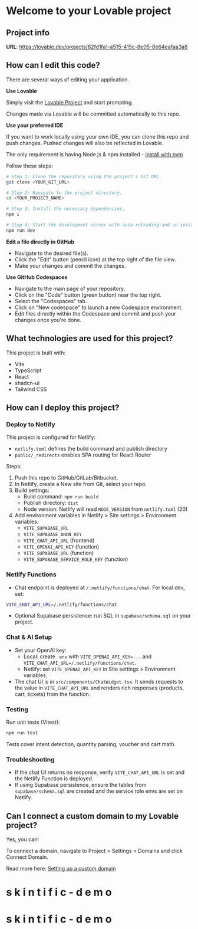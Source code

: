 # Welcome to your Lovable project

## Project info

**URL**: https://lovable.dev/projects/82fd1fa1-a515-415c-8e05-8e64eafaa3a8

## How can I edit this code?

There are several ways of editing your application.

**Use Lovable**

Simply visit the [Lovable Project](https://lovable.dev/projects/82fd1fa1-a515-415c-8e05-8e64eafaa3a8) and start prompting.

Changes made via Lovable will be committed automatically to this repo.

**Use your preferred IDE**

If you want to work locally using your own IDE, you can clone this repo and push changes. Pushed changes will also be reflected in Lovable.

The only requirement is having Node.js & npm installed - [install with nvm](https://github.com/nvm-sh/nvm#installing-and-updating)

Follow these steps:

```sh
# Step 1: Clone the repository using the project's Git URL.
git clone <YOUR_GIT_URL>

# Step 2: Navigate to the project directory.
cd <YOUR_PROJECT_NAME>

# Step 3: Install the necessary dependencies.
npm i

# Step 4: Start the development server with auto-reloading and an instant preview.
npm run dev
```

**Edit a file directly in GitHub**

- Navigate to the desired file(s).
- Click the "Edit" button (pencil icon) at the top right of the file view.
- Make your changes and commit the changes.

**Use GitHub Codespaces**

- Navigate to the main page of your repository.
- Click on the "Code" button (green button) near the top right.
- Select the "Codespaces" tab.
- Click on "New codespace" to launch a new Codespace environment.
- Edit files directly within the Codespace and commit and push your changes once you're done.

## What technologies are used for this project?

This project is built with:

- Vite
- TypeScript
- React
- shadcn-ui
- Tailwind CSS

## How can I deploy this project?

### Deploy to Netlify

This project is configured for Netlify:

- `netlify.toml` defines the build command and publish directory
- `public/_redirects` enables SPA routing for React Router

Steps:

1. Push this repo to GitHub/GitLab/Bitbucket.
2. In Netlify, create a New site from Git, select your repo.
3. Build settings:
   - Build command: `npm run build`
   - Publish directory: `dist`
   - Node version: Netlify will read `NODE_VERSION` from `netlify.toml` (20)
4. Add environment variables in Netlify > Site settings > Environment variables:
   - `VITE_SUPABASE_URL`
   - `VITE_SUPABASE_ANON_KEY`
   - `VITE_CHAT_API_URL` (frontend)
   - `VITE_OPENAI_API_KEY` (function)
   - `VITE_SUPABASE_URL` (function)
   - `VITE_SUPABASE_SERVICE_ROLE_KEY` (function)

### Netlify Functions

- Chat endpoint is deployed at `/.netlify/functions/chat`. For local dev, set:

```sh
VITE_CHAT_API_URL=/.netlify/functions/chat
```

- Optional Supabase persistence: run SQL in `supabase/schema.sql` on your project.

### Chat & AI Setup

- Set your OpenAI key:
  - Local: create `.env` with `VITE_OPENAI_API_KEY=...` and `VITE_CHAT_API_URL=/.netlify/functions/chat`.
  - Netlify: set `VITE_OPENAI_API_KEY` in Site settings > Environment variables.
- The chat UI is in `src/components/ChatWidget.tsx`. It sends requests to the value in `VITE_CHAT_API_URL` and renders rich responses (products, cart, tickets) from the function.

### Testing

Run unit tests (Vitest):

```sh
npm run test
```

Tests cover intent detection, quantity parsing, voucher and cart math.

### Troubleshooting

- If the chat UI returns no response, verify `VITE_CHAT_API_URL` is set and the Netlify Function is deployed.
- If using Supabase persistence, ensure the tables from `supabase/schema.sql` are created and the service role envs are set on Netlify.

## Can I connect a custom domain to my Lovable project?

Yes, you can!

To connect a domain, navigate to Project > Settings > Domains and click Connect Domain.

Read more here: [Setting up a custom domain](https://docs.lovable.dev/tips-tricks/custom-domain#step-by-step-guide)
#  s k i n t i f i c - d e m o

#  s k i n t i f i c - d e m o
